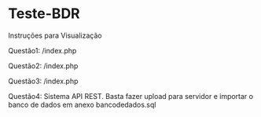 # Teste-BDR
Instruções para Visualização

Questão1: /index.php

Questão2: /index.php

Questão3: /index.php

Questão4: Sistema API REST. Basta fazer upload para servidor e importar o banco de dados em anexo bancodedados.sql
